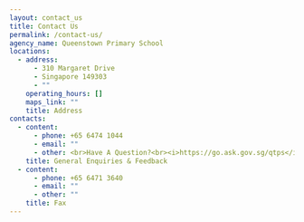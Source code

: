 ```yaml
---
layout: contact_us
title: Contact Us
permalink: /contact-us/
agency_name: Queenstown Primary School
locations:
  - address:
      - 310 Margaret Drive
      - Singapore 149303
      - ""
    operating_hours: []
    maps_link: ""
    title: Address
contacts:
  - content:
      - phone: +65 6474 1044
      - email: ""
      - other: <br>Have A Question?<br><i>https://go.ask.gov.sg/qtps</i>
    title: General Enquiries & Feedback
  - content:
      - phone: +65 6471 3640
      - email: ""
      - other: ""
    title: Fax
---
```

